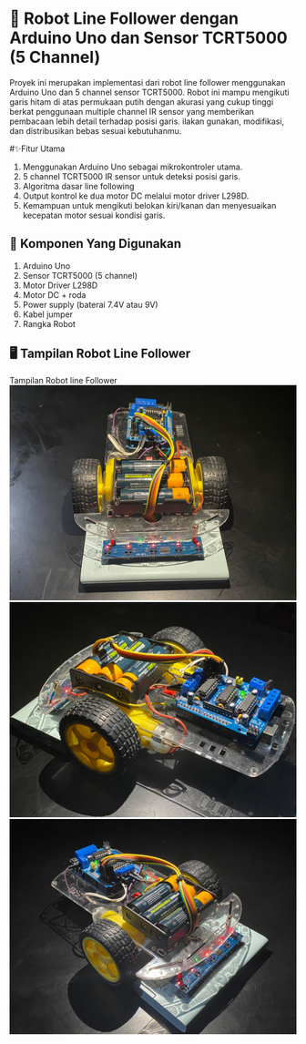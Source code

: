 # 🤖 Robot Line Follower dengan Arduino Uno dan Sensor TCRT5000 (5 Channel) 
Proyek ini merupakan implementasi dari robot line follower menggunakan Arduino Uno dan 5 channel sensor TCRT5000. Robot ini mampu mengikuti garis hitam di atas permukaan putih dengan akurasi yang cukup tinggi berkat penggunaan multiple channel IR sensor yang memberikan pembacaan lebih detail terhadap posisi garis. ilakan gunakan, modifikasi, dan distribusikan bebas sesuai kebutuhanmu.

#✨Fitur Utama 
1. Menggunakan Arduino Uno sebagai mikrokontroler utama.
2. 5 channel TCRT5000 IR sensor untuk deteksi posisi garis.
3. Algoritma dasar line following
4. Output kontrol ke dua motor DC melalui motor driver L298D.
5. Kemampuan untuk mengikuti belokan kiri/kanan dan menyesuaikan kecepatan motor sesuai kondisi garis. 

## 🧰 Komponen Yang Digunakan 
1. Arduino Uno
2. Sensor TCRT5000 (5 channel)
3. Motor Driver L298D
4. Motor DC + roda
5. Power supply (baterai 7.4V atau 9V)
6. Kabel jumper
7. Rangka Robot

## 🖥️ Tampilan Robot Line Follower 
Tampilan Robot line Follower
![Tampilan Utama](assets/tampilan1.jpg)
![Tampilan Utama](assets/tampilan2.jpg)
![Tampilan Utama](assets/tampilan3.jpg)
